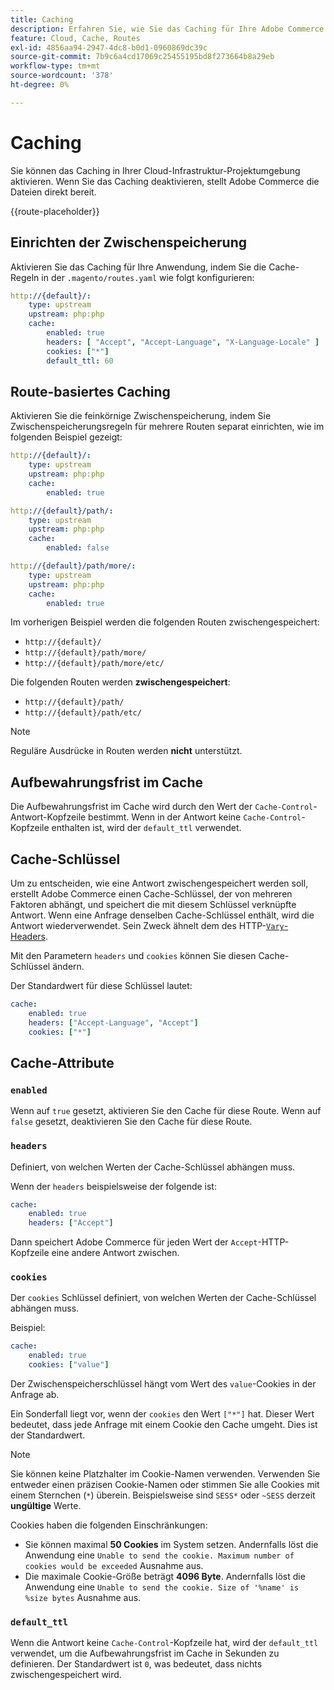 ```yaml
---
title: Caching
description: Erfahren Sie, wie Sie das Caching für Ihre Adobe Commerce in Cloud-Infrastrukturumgebungen aktivieren.
feature: Cloud, Cache, Routes
exl-id: 4856aa94-2947-4dc8-b0d1-0960869dc39c
source-git-commit: 7b9c6a4cd17069c25455195bd8f273664b8a29eb
workflow-type: tm+mt
source-wordcount: '378'
ht-degree: 0%

---
```


# Caching

Sie können das Caching in Ihrer Cloud-Infrastruktur-Projektumgebung aktivieren. Wenn Sie das Caching deaktivieren, stellt Adobe Commerce die Dateien direkt bereit.

{{route-placeholder}}

## Einrichten der Zwischenspeicherung

Aktivieren Sie das Caching für Ihre Anwendung, indem Sie die Cache-Regeln in der `.magento/routes.yaml` wie folgt konfigurieren:

```yaml
http://{default}/:
    type: upstream
    upstream: php:php
    cache:
        enabled: true
        headers: [ "Accept", "Accept-Language", "X-Language-Locale" ]
        cookies: ["*"]
        default_ttl: 60
```

## Route-basiertes Caching

Aktivieren Sie die feinkörnige Zwischenspeicherung, indem Sie Zwischenspeicherungsregeln für mehrere Routen separat einrichten, wie im folgenden Beispiel gezeigt:

```yaml
http://{default}/:
    type: upstream
    upstream: php:php
    cache:
        enabled: true

http://{default}/path/:
    type: upstream
    upstream: php:php
    cache:
        enabled: false

http://{default}/path/more/:
    type: upstream
    upstream: php:php
    cache:
        enabled: true
```

Im vorherigen Beispiel werden die folgenden Routen zwischengespeichert:

- `http://{default}/`
- `http://{default}/path/more/`
- `http://{default}/path/more/etc/`

Die folgenden Routen werden **zwischengespeichert**:

- `http://{default}/path/`
- `http://{default}/path/etc/`

>[!NOTE]
>
>Reguläre Ausdrücke in Routen werden **nicht** unterstützt.

## Aufbewahrungsfrist im Cache

Die Aufbewahrungsfrist im Cache wird durch den Wert der `Cache-Control`-Antwort-Kopfzeile bestimmt. Wenn in der Antwort keine `Cache-Control`-Kopfzeile enthalten ist, wird der `default_ttl` verwendet.

## Cache-Schlüssel

Um zu entscheiden, wie eine Antwort zwischengespeichert werden soll, erstellt Adobe Commerce einen Cache-Schlüssel, der von mehreren Faktoren abhängt, und speichert die mit diesem Schlüssel verknüpfte Antwort. Wenn eine Anfrage denselben Cache-Schlüssel enthält, wird die Antwort wiederverwendet. Sein Zweck ähnelt dem des HTTP-[`Vary`-Headers](https://www.w3.org/Protocols/rfc2616/rfc2616-sec14.html#sec14.44).

Mit den Parametern `headers` und `cookies` können Sie diesen Cache-Schlüssel ändern.

Der Standardwert für diese Schlüssel lautet:

```yaml
cache:
    enabled: true
    headers: ["Accept-Language", "Accept"]
    cookies: ["*"]
```

## Cache-Attribute

### `enabled`

Wenn auf `true` gesetzt, aktivieren Sie den Cache für diese Route. Wenn auf `false` gesetzt, deaktivieren Sie den Cache für diese Route.

### `headers`

Definiert, von welchen Werten der Cache-Schlüssel abhängen muss.

Wenn der `headers` beispielsweise der folgende ist:

```yaml
cache:
    enabled: true
    headers: ["Accept"]
```

Dann speichert Adobe Commerce für jeden Wert der `Accept`-HTTP-Kopfzeile eine andere Antwort zwischen.

### `cookies`

Der `cookies` Schlüssel definiert, von welchen Werten der Cache-Schlüssel abhängen muss.

Beispiel:

```yaml
cache:
    enabled: true
    cookies: ["value"]
```

Der Zwischenspeicherschlüssel hängt vom Wert des `value`-Cookies in der Anfrage ab.

Ein Sonderfall liegt vor, wenn der `cookies` den Wert `["*"]` hat. Dieser Wert bedeutet, dass jede Anfrage mit einem Cookie den Cache umgeht. Dies ist der Standardwert.

>[!NOTE]
>
>Sie können keine Platzhalter im Cookie-Namen verwenden. Verwenden Sie entweder einen präzisen Cookie-Namen oder stimmen Sie alle Cookies mit einem Sternchen (`*`) überein. Beispielsweise sind `SESS*` oder `~SESS` derzeit **ungültige** Werte.

Cookies haben die folgenden Einschränkungen:

- Sie können maximal **50 Cookies** im System setzen. Andernfalls löst die Anwendung eine `Unable to send the cookie. Maximum number of cookies would be exceeded` Ausnahme aus.
- Die maximale Cookie-Größe beträgt **4096 Byte**. Andernfalls löst die Anwendung eine `Unable to send the cookie. Size of '%name' is %size bytes` Ausnahme aus.

### `default_ttl`

Wenn die Antwort keine `Cache-Control`-Kopfzeile hat, wird der `default_ttl` verwendet, um die Aufbewahrungsfrist im Cache in Sekunden zu definieren. Der Standardwert ist `0`, was bedeutet, dass nichts zwischengespeichert wird.
